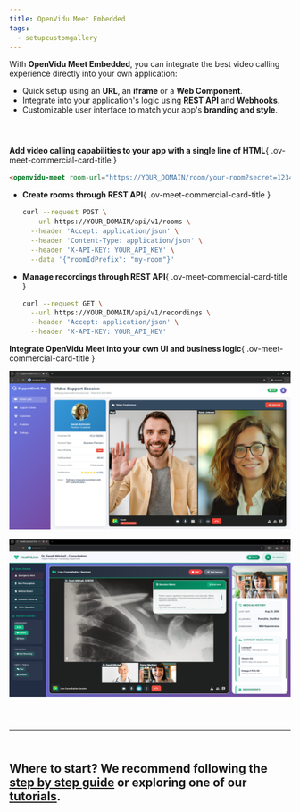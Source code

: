 ```yaml
---
title: OpenVidu Meet Embedded
tags:
  - setupcustomgallery
---
```


With **OpenVidu Meet Embedded**, you can integrate the best video calling experience directly into your own application:

- Quick setup using an **URL**, an **iframe** or a **Web Component**.
- Integrate into your application's logic using **REST API** and **Webhooks**.
- Customizable user interface to match your app's **branding and style**.

<div class="cards no-border no-shadow ov-meet-commercial-feature-cards" style="margin-top: 4em" markdown>

__Add video calling capabilities to your app with a single line of HTML__{ .ov-meet-commercial-card-title }

```html
<openvidu-meet room-url="https://YOUR_DOMAIN/room/your-room?secret=1234567"></openvidu-meet>
```

</div>

<div class="grid cards no-border no-shadow ov-call-commercial-feature-cards commercial-code-blocks" markdown>

- __Create rooms through REST API__{ .ov-meet-commercial-card-title }

    ```bash
    curl --request POST \
      --url https://YOUR_DOMAIN/api/v1/rooms \
      --header 'Accept: application/json' \
      --header 'Content-Type: application/json' \
      --header 'X-API-KEY: YOUR_API_KEY' \
      --data '{"roomIdPrefix": "my-room"}'
    ```

- __Manage recordings through REST API__{ .ov-meet-commercial-card-title }

    ```bash
    curl --request GET \
      --url https://YOUR_DOMAIN/api/v1/recordings \
      --header 'Accept: application/json' \
      --header 'X-API-KEY: YOUR_API_KEY'
    ```

</div>

<div class="cards no-border no-shadow ov-meet-commercial-feature-cards" markdown>

__Integrate OpenVidu Meet into your own UI and business logic__{ .ov-meet-commercial-card-title }

<a class="glightbox" href="../../../assets/images/meet/embedded/webcomponent-meeting.png" data-type="image" data-desc-position="bottom" data-gallery="gallery1"><img src="../../../assets/images/meet/embedded/webcomponent-meeting.png" loading="lazy" class="round-corners" alt="Use case Education"/></a>

<a class="glightbox" href="../../../assets/images/meet/embedded/webcomponent-telehealth.png" data-type="image" data-desc-position="bottom" data-gallery="gallery1"><img src="../../../assets/images/meet/embedded/webcomponent-telehealth.png" loading="lazy" class="round-corners" alt="Use case Telehealth"/></a>

</div>

<hr style="margin: 4em 0" />

<h2 class="meetplatform-slogan">
Where to start? We recommend following the <a href="../step-by-step-guide"><strong>step by step guide</strong></a> or exploring one of our <a href="../tutorials"><strong>tutorials</strong></a>.
</h2>